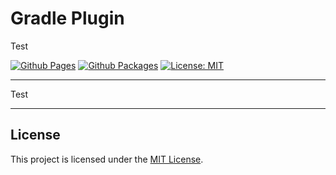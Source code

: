 # Gradle Plugin

Test

[![Github Pages](https://img.shields.io/github/v/tag/test/gradle-plugin.svg?label=Github+Pages&style=for-the-badge&sort=semver)](https://test.github.io/gradle-plugin) [![Github Packages](https://img.shields.io/github/v/tag/test/gradle-plugin.svg?label=Github+Packages&style=for-the-badge&sort=semver)](https://github.com/test/gradle-plugin/packages) [![License: MIT](https://img.shields.io/static/v1?label=License&style=for-the-badge&message=MIT&color=yellow)](https://spdx.org/licenses/MIT)

---

Test

---

## License

This project is licensed under the [MIT License](https://spdx.org/licenses/MIT).
